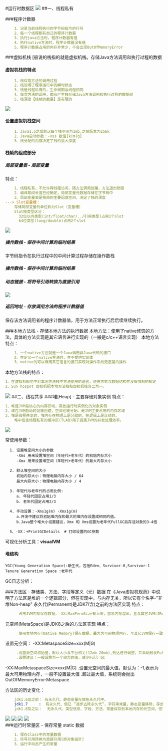 #运行时数据区
![](../../images/jvm-memory.png)
##一、线程私有

###程序计数器
```yaml
    1、记录当前线程执行的字节码指令的行号 
    2、每一个线程都有自己的程序计数器 
    3、执行java方法时，程序计数器有值
    4、执行native方法时，程序计数器没有值
    5、程序计数器占用的内存非常少，不会出现OutOfMemoryError
```
###虚拟机栈
[般说的栈指的就是虚拟机栈。存储Java方法调用和执行过程的数据
#### 虚拟机栈的特点
```yaml
    1、栈保存方法的调用过程
    2、栈说明了程序运行中的瞬时状态
    3、栈是线程私有的，生命周期与线程相同
    4、每次方法的调用，都会产生栈存储Java方法调用和执行过程的数据帧
    5、栈深度【栈帧的数量】是有限的
```
![](../../images/jvm-stack-frame.png)
#### 设置虚拟机栈空间
```yaml
    1、Java1.5之后默认每个栈空间为1mb,之前版本为256k
    2、Java启动参数：-Xss 数值[k|m|g]
    3、栈分配的内存决定了栈的最大深度
```
#### 栈帧的组成部分
##### 局部变量表 - 局部变量
特点：
```yaml
    1、线程私有，不允许跨线程访问，随方法调用创建，方法退出销毁
    2、编译期间长度已经确定，局部变量元数据存储在字节码中
    3、局部变量表是栈帧的主要组成空间，决定了栈的深度
---> Slot变量槽：
    存储局部变量的单位称为Slot（变量槽）
    Slot按类型区分：
      32位以内类型(int/float/char/../引用类型)占用1个slot
      64位类型(long/double)占用2个slot
```
![](../../images/jvm-slot.png)
##### 操作数栈 - 保存中间计算的临时结果
字节码指令在执行过程中的中间计算过程存储在操作数栈

##### 操作数栈 - 保存中间计算的临时结果
##### 动态链接 - 将符号引用转换为直接引用
![](../../images/jvm-DynamicLinking.png)
##### 返回地址 - 存放调用方法的程序计数器值
保存该方法调用者的程序计数器值，用于方法正常执行后后续继续执行。

###本地方法栈 - 存储本地方法的执行数据
本地方法：使用了native修饰的方法，具体的方法实现是其它语言进行实现的（一搬是c/c++语言实现）
本地方法特点：
```yaml
    1、一个native方法就是一个Java调用非Java代码的接口
    2、在定义一个native方法时，并不提供实现体
    3、native的可以调用其它语言的接口实现对操作系统更底层的操作
```
本地方法栈的特点：
```yaml
1、在虚拟机规范中对本地方法栈中方法使用的语言，使用方式与数据结构并没有强制的规定
2、Sun hospot 虚拟机把本地方法栈和虚拟机栈合二为一。
```
![](../../images/jvm-native-stack.png)
##二、线程共享
###堆[Heap] - 主要存储对象实例
特点：
```yaml
1、堆是JVM最核心的内存区域，存放运行时实例化的对象实例
2、堆在JVM启动时就被创建，空间也被分配。是JVM主要占用的内存区域
3、堆是线程共享的，堆内存在物理上是分散的，在逻辑上是连续的。
    堆中包含线程私有的缓冲区(TLAB)用于提高JVM的并发处理效率。
```
![](../../images/jvm-refrence-heap.png)

常使用参数：

      1. 设置堆空间大小的参数
         -Xms 用来设置堆空间（年轻代+老年代）的初始内存大小
         -Xmx 用来设置堆空间（年轻代+老年代）的最大内存大小
     
      2. 默认堆空间的大小
         初始内存大小：物理电脑内存大小 / 64
         最大内存大小：物理电脑内存大小 / 4
     
      3. 年轻代与老年代的占用比例:
         a. 年轻代固定占用1/3
         b. 老年代固定占用2/3
     
      4. 手动设置：-Xms1g(m) -Xmx1g(m)
         a.开发中建议将初始堆内存和最大的堆内存设置成相同的值。
         b.Java整个堆大小设置建议，Xmx 和 Xms设置为老年代FullGC后存活对象的3-4倍
         
      5、-XX：+PrintGCDetails  # 打印设置的GC参数

可视化分析工具：**visualVM**

#### 堆结构
    YGC(Young Generation Space):新生代，包括Eden、Survivor-0,Survivor-1
    Tenure Generation Space :老年代
GC日志分析：

###方法区 - 存储类、方法、字段等定义（元）数据
在《Java虚拟机规范》中说明了方法区是堆的一个逻辑部分，但在实现中，与内存无关，所以它有个名字-"非堆Non-heap"
永久代(Permanent)是JDK7(含)之前的方法区实现
    特点：
```yaml
      占用JVM内存保存数据，-XX:MaxPermSize有上限，容易内存溢出，且与其它JVM(JRocket,J9)实现不一致
```
元空间(MetaSpace)是JDK8之后的方法区实现
    特点：
```yaml
      使用本地内存(Native Memory)保存数据，最大为可用物理内存，与其它JVM保存一致。
```

设置元空间：
-XX:MetaspaceSize=xxx(M|G)
```yaml
     .设置源空间初始值，默认大小与平台相关(12mb-20mb),到达进行调整，并自动触发Full GC.
     .设置建议：一般设置为一个较大的值，减少Full GC
```
-XX:MaxMetaspaceSize=xxx(M|G)
    .设置元空间的最大值，默认为：-1,表示为最大可用物理内存，一般不设置最大值
    .超过最大值，系统则会抛出OutOfMemoryError:Metaspace
    
方法区的历史变化：
```yaml
    jdk1.6及之前： 有永久代、静态变量存放在永久代中。
    jdk1.7     :  有永久代、但已 “逐步去除永久代”，字符串常量，静态变量移除，存放在堆中
    jdk1.8及之后：  无永久代，类型信息、字段、方法、常量保存到本地内存的元空间，但字符串常量池、静态变量任然存储在堆中  
```   
![](../../images/jvm-method-area-jdk1.6.png)
![](../../images/jvm-method-area-jdk1.7.png)
![](../../images/jvm-method-area-jdk1.8.png)
![](../../images/jvm-new-object-heap.png)        
###运行时常量区 - 保存常量 static 数据
```yaml
    1、保存Class中的常量数据
    2、符号引用转换为直接引用[即对象指针]
    3、运行中动态产生的常量
```